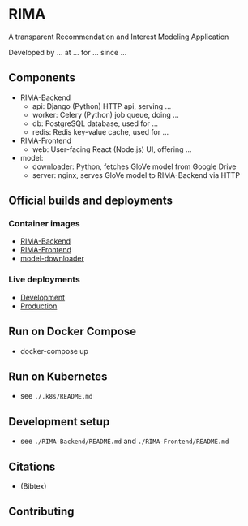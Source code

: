 # RIMA

A transparent Recommendation and Interest Modeling Application

Developed by ... at ... for ... since ...


## Components

* RIMA-Backend
  * api: Django (Python) HTTP api, serving ...
  * worker: Celery (Python) job queue, doing ...
  * db: PostgreSQL database, used for ...
  * redis: Redis key-value cache, used for ...
* RIMA-Frontend
  * web: User-facing React (Node.js) UI, offering ...
* model:
  * downloader: Python, fetches GloVe model from Google Drive
  * server: nginx, serves GloVe model to RIMA-Backend via HTTP


## Official builds and deployments

### Container images

* [RIMA-Backend](https://hub.docker.com/repository/docker/inko/soco-rima-backend)
* [RIMA-Frontend](https://hub.docker.com/repository/docker/inko/soco-rima-frontend)
* [model-downloader](https://hub.docker.com/repository/docker/inko/soco-rima-model-downloader)

### Live deployments

* [Development](https://rima-dev.sc.inko.cloud/)
* [Production](https://rima.sc.inko.cloud/)


## Run on Docker Compose

* docker-compose up


## Run on Kubernetes

* see `./.k8s/README.md`


## Development setup

* see `./RIMA-Backend/README.md` and `./RIMA-Frontend/README.md`


## Citations

* (Bibtex)


## Contributing
